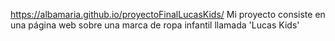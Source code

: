 https://albamaria.github.io/proyectoFinalLucasKids/
Mi proyecto consiste en una página web sobre una marca de ropa infantil llamada 'Lucas Kids' 

